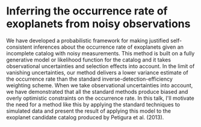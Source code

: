 Inferring the occurrence rate of exoplanets from noisy observations
===================================================================

We have developed a probabilistic framework for making justified
self-consistent inferences about the occurrence rate of exoplanets given an
incomplete catalog with noisy measurements. This method is built on a fully
generative model or likelihood function for the catalog and it takes
observational uncertainties and selection effects into account. In the limit
of vanishing uncertainties, our method delivers a lower variance estimate of
the occurrence rate than the standard inverse-detection-efficiency weighting
scheme. When we take observational uncertainties into account, we have
demonstrated that all the standard methods produce biased and overly
optimistic constraints on the occurrence rate. In this talk, I'll motivate the
need for a method like this by applying the standard techniques to simulated
data and present the result of applying this model to the exoplanet candidate
catalog produced by Petigura et al. (2013).
